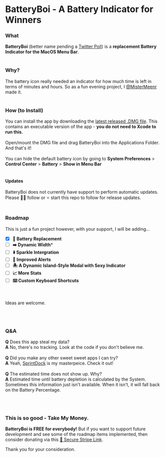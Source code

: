 # BatteryBoi - A Battery Indicator for Winners
### What
**BatteryBoi** (better name pending a [Twitter Poll](https://twitter.com/mistermeenr)) is a **replacement Battery Indicator for the MacOS Menu Bar**. <br><br>

### Why?
The battery icon really needed an indicator for how much time is left in terms of minutes and hours. So as a fun evening project, I [@MisterMeenr](https://twitter.com/mistermeenr) made it. <br><br>

### How (to Install)
You can install the app by downloading the [latest released .DMG file](https://github.com/thebarbican19/BatteryBoi/releases/). This contains an executable version of the app - **you do not need to Xcode to run this.**
<br><br>
Open/mount the DMG file and drag BatteryBoi into the Applications Folder. And that's it!
<br><br>
You can hide the default battery icon by going to **System Preferences** > **Control Center** > **Battery** > **Show in Menu Bar**
<br><br>

#### Updates
BatteryBoi does not currently have support to perform automatic updates. Please 🚶🏻 follow or ⭐️ start this repo to follow for release updates. 
<br><br>

### Roadmap
This is just a fun project however, with your support, I will be adding...

- [X] **🔋 Battery Replacement**
- [ ] **➡️ Dynamic Width***
- [ ] **⬇️ Sparkle Intergration**
- [ ] **🚨 Improved Alerts**
- [ ] **🏝️ A Dynamic Island-Style Modal with Sexy Indicator**
- [ ] **📈 More Stats**
- [ ] **⌨️ Custom Keyboard Shortcuts**

<br><br>Ideas are welcome. 

<br><br>

### Q&A
**Q** Does this app steal my data? <br>
**A** No, there's no tracking. Look at the code if you don't believe me.
<br><br>
**Q** Did you make any other sweet sweet apps I can try? <br>
**A** Yeah, [SprintDock](https://sprintdock.app) is my masterpeice. Check it out!
<br><br>
**Q** The estimated time does not show up. Why? <br>
**A** Estimated time until battery depletion is calculated by the System. Sometimes this information just isn't available. When it isn't, it will fall back on the Battery Percentage. 


<br><br>

### This is so good - Take My Money. 
**BatteryBoi is FREE for everybody!** But if you want to support future development and see some of the roadmap items implemented, then consider donating via this [🔐 Secure Stripe Link](https://buy.stripe.com/14k7wl8PN5Dw81214a). 

Thank you for your consideration.
